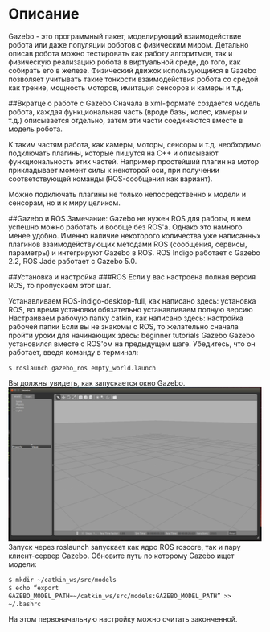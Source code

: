 # Описание

Gazebo - это программный пакет, моделирующий взаимодействие робота или даже популяции роботов с физическим миром.
Детально описав робота можно тестировать как работу алгоритмов, так и физическую реализацию робота в виртуальной среде, до того, как собирать его в железе.
Физический движок использующийся в Gazebo позволяет учитывать такие тонкости взаимодействия робота со средой как трение, мощность моторов, имитация сенсоров и камеры и т.д.

##Вкратце о работе с Gazebo
Сначала в xml-формате создается модель робота, каждая функциональная часть (вроде базы, колес, камеры и т.д.) описывается отдельно, затем эти части соединяются вместе в модель робота.

К таким частям работа, как камеры, моторы, сенсоры и т.д. необходимо подключать плагины, которые пишутся на C++ и описывают функциональность этих частей.
Например простейший плагин на мотор прикладывает момент силы к некоторой оси, при получении соответствующей команды (ROS-сообщения как вариант).

Можно подключать плагины не только непосредственно к модели и сенсорам, но и к миру целиком.

##Gazebo и ROS
Замечание: Gazebo не нужен ROS для работы, в нем успешно можно работать и вообще без ROS'а. Однако это намного менее удобно.
Именно наличие некоторого количества уже написанных плагинов взаимодействующих методами ROS (сообщения, сервисы, параметры) и интегрируют Gazebo в ROS.
ROS Indigo работает с Gazebo 2.2, ROS Jade работает с Gazebo 5.0.


##Установка и настройка
###ROS
Если у вас настроена полная версия ROS, то пропускаем этот шаг.

Устанавливаем ROS-indigo-desktop-full, как написано здесь: установка ROS,
во время установки обязательно устанавливаем полную версию
Настраиваем рабочую папку catkin, как написано здесь: настройка рабочей папки
Если вы не знакомы с ROS, то желательно сначала пройти уроки для начинающих здесь: beginner tutorials
Gazebo
Gazebo установился вместе с ROS'ом на предыдущем шаге. Убедитесь, что он работает, введя команду в терминал:
~~~~
$ roslaunch gazebo_ros empty_world.launch
~~~~
Вы должны увидеть, как запускается окно Gazebo.
![Gazebo](/figs/gazebo_overview.png)
Запуск через roslaunch запускает как ядро ROS roscore, так и пару клиент-сервер Gazebo.
Обновите путь по которому Gazebo ищет модели:
~~~~
$ mkdir ~/catkin_ws/src/models 
$ echo “export GAZEBO_MODEL_PATH=~/catkin_ws/src/models:GAZEBO_MODEL_PATH” >> ~/.bashrc
~~~~

На этом первоначальную настройку можно считать законченной.
